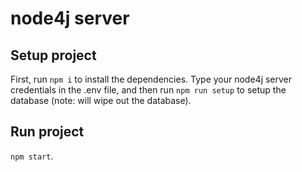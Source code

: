 # node4j server

## Setup project

First, run `npm i` to install the dependencies. Type your node4j server credentials in the .env file, and then run `npm run setup` to setup the database (note: will wipe out the database).

## Run project

`npm start`.
